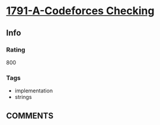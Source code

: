 # [1791-A-Codeforces Checking](https://codeforces.com/problemset/problem/1791/A)

## Info

### Rating

800

### Tags

- implementation
- strings

## __COMMENTS__

>
